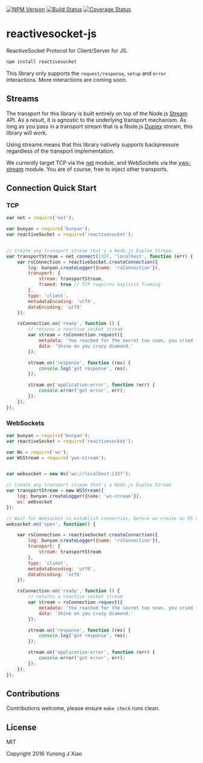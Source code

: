 
[![NPM Version](https://img.shields.io/npm/v/reactivesocket.svg)](https://npmjs.org/package/reactivesocket)
[![Build Status](https://travis-ci.org/ReactiveSocket/reactivesocket-js.svg?branch=master)](https://travis-ci.org/ReactiveSocket/reactivesocket-js)
[![Coverage Status](https://coveralls.io/repos/github/ReactiveSocket/reactivesocket-js/badge.svg?branch=master)](https://coveralls.io/github/ReactiveSocket/reactivesocket-js?branch=master)

# reactivesocket-js
ReactiveSocket Protocol for Client/Server for JS.
```bash
npm install reactivesocket
```
This library only supports the `request/response`, `setup` and `error`
interactions. More interactions are coming soon.

## Streams
The transport for this library is built entirely on top of the Node.js
[Stream](https://nodejs.org/api/stream.html) API.  As a result, it is agnostic
to the underlying transport mechanism. As long as you pass in a transport
stream that is a Node.js
[Duplex](https://nodejs.org/api/stream.html#stream_class_stream_duplex) stream,
this library will work.

Using streams means that this library natively supports backpressure regardless
of the transport implementation.

We currently target TCP via the [net](https://nodejs.org/api/net.html) module,
and WebSockets via the [yws-stream](https://github.com/yunong/ws-stream)
module. You are of course, free to inject other transports.

## Connection Quick Start
### TCP
```javascript
var net = require('net');

var bunyan = require('bunyan');
var reactiveSocket = require('reactivesocket');


// Create any transport stream that's a Node.js Duplex Stream.
var transportStream = net.connect(1337, 'localhost', function (err) {
    var rsConnection = reactiveSocket.createConnection({
        log: bunyan.createLogger({name: 'rsConnection'}),
        transport: {
            stream: transportStream,
            framed: true // TCP requires explicit framing
        },
        type: 'client',
        metadataEncoding: 'utf8',
        dataEncoding: 'utf8'
    });

    rsConnection.on('ready', function () {
        // returns a reactive socket stream
        var stream = rsConnection.request({
            metadata: 'You reached for the secret too soon, you cried for the moon',
            data: 'Shine on you crazy diamond.'
        });

        stream.on('response', function (res) {
            console.log('got response', res);
        });

        stream.on('application-error', function (err) {
            console.error('got error', err);
        });
    });
});
```
### WebSockets
```javascript
var bunyan = require('bunyan');
var reactiveSocket = require('reactivesocket');

var Ws = require('ws');
var WSStream = require('yws-stream');


var websocket = new Ws('ws://localhost:1337');

// Create any transport stream that's a Node.js Duplex Stream
var transportStream = new WSStream({
    log: bunyan.createLogger({name: 'ws-stream'}),
    ws: websocket
});

// Wait for Websocket to establish connection, before we create an RS Connection
websocket.on('open', function() {

    var rsConnection = reactiveSocket.createConnection({
        log: bunyan.createLogger({name: 'rsConnection'}),
        transport: {
            stream: transportStream
        },
        type: 'client',
        metadataEncoding: 'utf8',
        dataEncoding: 'utf8'
    });

    rsConnection.on('ready', function () {
        // returns a reactive socket stream
        var stream = rsConnection.request({
            metadata: 'You reached for the secret too soon, you cried for the moon',
            data: 'Shine on you crazy diamond.'
        });

        stream.on('response', function (res) {
            console.log('got response', res);
        });

        stream.on('application-error', function (err) {
            console.error('got error', err);
        });
    });
});
```

## Contributions
Contributions welcome, please ensure `make check` runs clean.

## License
MIT

Copyright 2016 Yunong J Xiao
